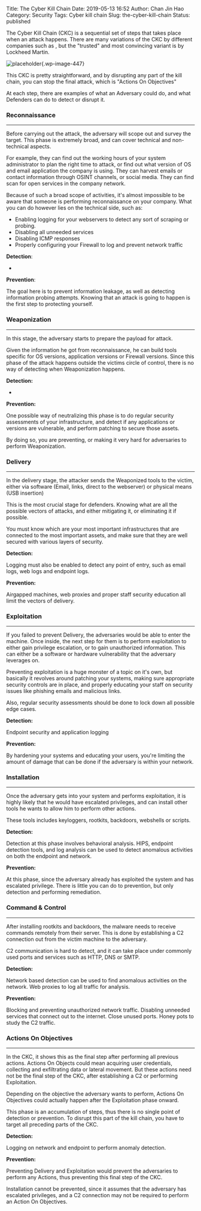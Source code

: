 Title: The Cyber Kill Chain
Date: 2019-05-13 16:52
Author: Chan Jin Hao
Category: Security
Tags: Cyber kill chain
Slug: the-cyber-kill-chain
Status: published



The Cyber Kill Chain (CKC) is a sequential set of steps that takes place when an attack happens. There are many variations of the CKC by different companies such as , but the "trusted" and most convincing variant is by Lockheed Martin.



<!-- wp:image {"id":447} -->


![placeholder]({attach}media/2019/05/the-cyber-kill-chain-body.png.pc-adaptive.1920.medium.png){.wp-image-447}






This CKC is pretty straightforward, and by disrupting any part of the kill chain, you can stop the final attack, which is "Actions On Objectives"





At each step, there are examples of what an Adversary could do, and what Defenders can do to detect or disrupt it.



<!-- wp:heading {"level":3} -->

### Reconnaissance





------------------------------------------------------------------------






Before carrying out the attack, the adversary will scope out and survey the target. This phase is extremely broad, and can cover technical and non-technical aspects.





For example, they can find out the working hours of your system administrator to plan the right time to attack, or find out what version of OS and email application the company is using. They can harvest emails or contact information through OSINT channels, or social media. They can find scan for open services in the company network.





Because of such a broad scope of activities, it's almost impossible to be aware that someone is performing reconnaissance on your company. What you can do however lies on the technical side, such as:





-   Enabling logging for your webservers to detect any sort of scraping or probing.
-   Disabling all unneeded services
-   Disabling ICMP responses
-   Properly configuring your Firewall to log and prevent network traffic





**Detection**:





-





**Prevention**:





The goal here is to prevent information leakage, as well as detecting information probing attempts. Knowing that an attack is going to happen is the first step to protecting yourself.



<!-- wp:heading {"level":3} -->

### Weaponization





------------------------------------------------------------------------






In this stage, the adversary starts to prepare the payload for attack.





Given the information he got from reconnaissance, he can build tools specific for OS versions, application versions or Firewall versions. Since this phase of the attack happens outside the victims circle of control, there is no way of detecting when Weaponization happens.





**Detection:**





-





**Prevention:**





One possible way of neutralizing this phase is to do regular security assessments of your infrastructure, and detect if any applications or versions are vulnerable, and perform patching to secure those assets.





By doing so, you are preventing, or making it very hard for adversaries to perform Weaponization.



<!-- wp:heading {"level":3} -->

### Delivery





------------------------------------------------------------------------






In the delivery stage, the attacker sends the Weaponized tools to the victim, either via software (Email, links, direct to the webserver) or physical means (USB insertion)





This is the most crucial stage for defenders. Knowing what are all the possible vectors of attacks, and either mitigating it, or eliminating it if possible.





You must know which are your most important infrastructures that are connected to the most important assets, and make sure that they are well secured with various layers of security.





**Detection:**





Logging must also be enabled to detect any point of entry, such as email logs, web logs and endpoint logs.





**Prevention:**





Airgapped machines, web proxies and proper staff security education all limit the vectors of delivery.



<!-- wp:heading {"level":3} -->

### Exploitation





------------------------------------------------------------------------






If you failed to prevent Delivery, the adversaries would be able to enter the machine. Once inside, the next step for them is to perform exploitation to either gain privilege escalation, or to gain unauthorized information. This can either be a software or hardware vulnerability that the adversary leverages on.





Preventing exploitation is a huge monster of a topic on it's own, but basically it revolves around patching your systems, making sure appropriate security controls are in place, and properly educating your staff on security issues like phishing emails and malicious links.





Also, regular security assessments should be done to lock down all possible edge cases.





**Detection:**





Endpoint security and application logging





**Prevention:**





By hardening your systems and educating your users, you're limiting the amount of damage that can be done if the adversary is within your network.



<!-- wp:heading {"level":3} -->

### Installation





------------------------------------------------------------------------






Once the adversary gets into your system and performs exploitation, it is highly likely that he would have escalated privileges, and can install other tools he wants to allow him to perform other actions.





These tools includes keyloggers, rootkits, backdoors, webshells or scripts.





**Detection:**





Detection at this phase involves behavioral analysis. HIPS, endpoint detection tools, and log analysis can be used to detect anomalous activities on both the endpoint and network.





**Prevention:**





At this phase, since the adversary already has exploited the system and has escalated privilege. There is little you can do to prevention, but only detection and performing remediation.



<!-- wp:heading {"level":3} -->

### Command & Control





------------------------------------------------------------------------






After installing rootkits and backdoors, the malware needs to receive commands remotely from their server. This is done by establishing a C2 connection out from the victim machine to the adversary.





C2 communication is hard to detect, and it can take place under commonly used ports and services such as HTTP, DNS or SMTP.





**Detection:**





Network based detection can be used to find anomalous activities on the network. Web proxies to log all traffic for analysis.





**Prevention:**





Blocking and preventing unauthorized network traffic. Disabling unneeded services that connect out to the internet. Close unused ports. Honey pots to study the C2 traffic.



<!-- wp:heading {"level":3} -->

### Actions On Objectives





------------------------------------------------------------------------






In the CKC, it shows this as the final step after performing all previous actions. Actions On Objects could mean acquiring user credentials, collecting and exfiltrating data or lateral movement. But these actions need not be the final step of the CKC, after establishing a C2 or performing Exploitation.





Depending on the objective the adversary wants to perform, Actions On Objectives could actually happen after the Exploitation phase onward.





This phase is an accumulation of steps, thus there is no single point of detection or prevention. To disrupt this part of the kill chain, you have to target all preceding parts of the CKC.





**Detection:**





Logging on network and endpoint to perform anomaly detection.





**Prevention:**





Preventing Delivery and Exploitation would prevent the adversaries to perform any Actions, thus preventing this final step of the CKC.





Installation cannot be prevented, since it assumes that the adversary has escalated privileges, and a C2 connection may not be required to perform an Action On Objectives.


